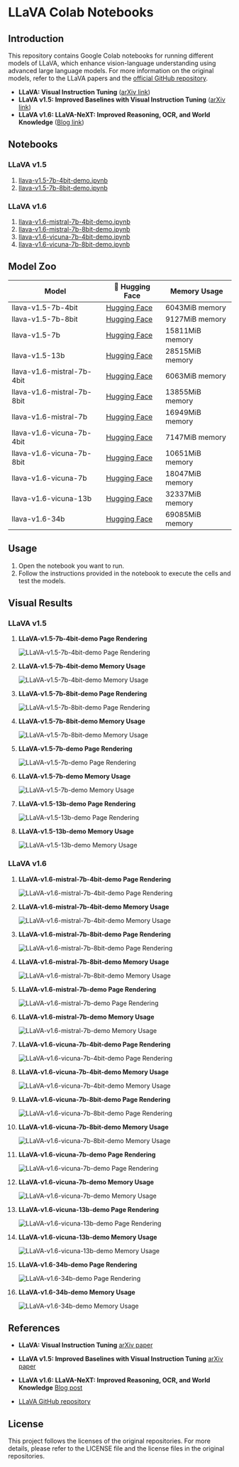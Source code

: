# LLaVA Colab Notebooks

## Introduction

This repository contains Google Colab notebooks for running different models of LLaVA, which enhance vision-language understanding using advanced large language models. For more information on the original models, refer to the LLaVA papers and the [official GitHub repository](https://github.com/haotian-liu/LLaVA).

- **LLaVA: Visual Instruction Tuning** ([arXiv link](https://arxiv.org/abs/2304.08485))
- **LLaVA v1.5: Improved Baselines with Visual Instruction Tuning** ([arXiv link](https://arxiv.org/abs/2310.03744))
- **LLaVA v1.6: LLaVA-NeXT: Improved Reasoning, OCR, and World Knowledge** ([Blog link](https://llava-vl.github.io/blog/2024-01-30-llava-next/))

## Notebooks

### LLaVA v1.5
1. [llava-v1.5-7b-4bit-demo.ipynb](LLaVA-1.5-colab/llava-v1.5-7b-4bit-demo.ipynb)
2. [llava-v1.5-7b-8bit-demo.ipynb](LLaVA-1.5-colab/llava-v1.5-7b-8bit-demo.ipynb)

### LLaVA v1.6
1. [llava-v1.6-mistral-7b-4bit-demo.ipynb](LLaVA-1.6-colab/llava-v1.6-mistral-7b-4bit-demo.ipynb)
2. [llava-v1.6-mistral-7b-8bit-demo.ipynb](LLaVA-1.6-colab/llava-v1.6-mistral-7b-8bit-demo.ipynb)
3. [llava-v1.6-vicuna-7b-4bit-demo.ipynb](LLaVA-1.6-colab/llava-v1.6-vicuna-7b-4bit-demo.ipynb)
4. [llava-v1.6-vicuna-7b-8bit-demo.ipynb](LLaVA-1.6-colab/llava-v1.6-vicuna-7b-8bit-demo.ipynb)

## Model Zoo



| Model                        | 🤗 Hugging Face                                                         | Memory Usage        |
|------------------------------|-------------------------------------------------------------------------|---------------------|
| llava-v1.5-7b-4bit           | [Hugging Face](https://huggingface.co/liuhaotian/llava-v1.5-7b)         | 6043MiB  memory     |
| llava-v1.5-7b-8bit           | [Hugging Face](https://huggingface.co/liuhaotian/llava-v1.5-7b)         | 9127MiB  memory     |
| llava-v1.5-7b                | [Hugging Face](https://huggingface.co/liuhaotian/llava-v1.5-7b)         | 15811MiB memory     |
| llava-v1.5-13b               | [Hugging Face](https://huggingface.co/liuhaotian/llava-v1.5-13b)        | 28515MiB memory     |
| llava-v1.6-mistral-7b-4bit   | [Hugging Face](https://huggingface.co/liuhaotian/llava-v1.6-mistral-7b) | 6063MiB  memory     |
| llava-v1.6-mistral-7b-8bit   | [Hugging Face](https://huggingface.co/liuhaotian/llava-v1.6-mistral-7b) | 13855MiB memory     |
| llava-v1.6-mistral-7b        | [Hugging Face](https://huggingface.co/liuhaotian/llava-v1.6-mistral-7b) | 16949MiB memory     |
| llava-v1.6-vicuna-7b-4bit    | [Hugging Face](https://huggingface.co/liuhaotian/llava-v1.6-vicuna-7b)  | 7147MiB  memory     |
| llava-v1.6-vicuna-7b-8bit    | [Hugging Face](https://huggingface.co/liuhaotian/llava-v1.6-vicuna-7b)  | 10651MiB memory     |
| llava-v1.6-vicuna-7b         | [Hugging Face](https://huggingface.co/liuhaotian/llava-v1.6-vicuna-7b)  | 18047MiB memory     |
| llava-v1.6-vicuna-13b        | [Hugging Face](https://huggingface.co/liuhaotian/llava-v1.6-vicuna-13b) | 32337MiB memory     |
| llava-v1.6-34b               | [Hugging Face](https://huggingface.co/liuhaotian/llava-v1.6-34b)        | 69085MiB memory     |


## Usage

1. Open the notebook you want to run.
2. Follow the instructions provided in the notebook to execute the cells and test the models.

## Visual Results

### LLaVA v1.5

1. **LLaVA-v1.5-7b-4bit-demo Page Rendering**

    ![LLaVA-v1.5-7b-4bit-demo Page Rendering](image/llava-v1.5-7b-4bit-demo.jpg)

2. **LLaVA-v1.5-7b-4bit-demo Memory Usage**

    ![LLaVA-v1.5-7b-4bit-demo Memory Usage](image/llava-v1.5-7b-4bit-demo-Memory.jpg)

3. **LLaVA-v1.5-7b-8bit-demo Page Rendering**

    ![LLaVA-v1.5-7b-8bit-demo Page Rendering](image/llava-v1.5-7b-8bit-demo.jpg)

4. **LLaVA-v1.5-7b-8bit-demo Memory Usage**

    ![LLaVA-v1.5-7b-8bit-demo Memory Usage](image/llava-v1.5-7b-8bit-demo-Memory.jpg)

5. **LLaVA-v1.5-7b-demo Page Rendering**

    ![LLaVA-v1.5-7b-demo Page Rendering](image/llava-v1.5-7b-demo.jpg)

6. **LLaVA-v1.5-7b-demo Memory Usage**

    ![LLaVA-v1.5-7b-demo Memory Usage](image/llava-v1.5-7b-demo-Memory.jpg)

7. **LLaVA-v1.5-13b-demo Page Rendering**

    ![LLaVA-v1.5-13b-demo Page Rendering](image/llava-v1.5-13b-demo.jpg)

8. **LLaVA-v1.5-13b-demo Memory Usage**

    ![LLaVA-v1.5-13b-demo Memory Usage](image/llava-v1.5-13b-demo-Memory.jpg)

### LLaVA v1.6

1. **LLaVA-v1.6-mistral-7b-4bit-demo Page Rendering**

    ![LLaVA-v1.6-mistral-7b-4bit-demo Page Rendering](image/llava-v1.6-mistral-7b-4bit-demo.jpg)

2. **LLaVA-v1.6-mistral-7b-4bit-demo Memory Usage**

    ![LLaVA-v1.6-mistral-7b-4bit-demo Memory Usage](image/llava-v1.6-mistral-7b-4bit-demo-Memory.jpg)

3. **LLaVA-v1.6-mistral-7b-8bit-demo Page Rendering**

    ![LLaVA-v1.6-mistral-7b-8bit-demo Page Rendering](image/llava-v1.6-mistral-7b-8bit-demo.jpg)

4. **LLaVA-v1.6-mistral-7b-8bit-demo Memory Usage**

    ![LLaVA-v1.6-mistral-7b-8bit-demo Memory Usage](image/llava-v1.6-mistral-7b-8bit-demo-Memory.jpg)

5. **LLaVA-v1.6-mistral-7b-demo Page Rendering**

    ![LLaVA-v1.6-mistral-7b-demo Page Rendering](image/llava-v1.6-mistral-7b-demo.jpg)

6. **LLaVA-v1.6-mistral-7b-demo Memory Usage**

    ![LLaVA-v1.6-mistral-7b-demo Memory Usage](image/llava-v1.6-mistral-7b-demo-Memory.jpg)

7. **LLaVA-v1.6-vicuna-7b-4bit-demo Page Rendering**

    ![LLaVA-v1.6-vicuna-7b-4bit-demo Page Rendering](image/llava-v1.6-vicuna-7b-4bit-demo.jpg)
8. **LLaVA-v1.6-vicuna-7b-4bit-demo Memory Usage**

    ![LLaVA-v1.6-vicuna-7b-4bit-demo Memory Usage](image/llava-v1.6-vicuna-7b-4bit-demo-Memory.jpg)
9. **LLaVA-v1.6-vicuna-7b-8bit-demo Page Rendering**

    ![LLaVA-v1.6-vicuna-7b-8bit-demo Page Rendering](image/llava-v1.6-vicuna-7b-8bit-demo.jpg)

10. **LLaVA-v1.6-vicuna-7b-8bit-demo Memory Usage**

    ![LLaVA-v1.6-vicuna-7b-8bit-demo Memory Usage](image/llava-v1.6-vicuna-7b-8bit-demo-Memory.jpg)

11. **LLaVA-v1.6-vicuna-7b-demo Page Rendering**

    ![LLaVA-v1.6-vicuna-7b-demo Page Rendering](image/llava-v1.6-vicuna-7b-demo.jpg)

12. **LLaVA-v1.6-vicuna-7b-demo Memory Usage**

    ![LLaVA-v1.6-vicuna-7b-demo Memory Usage](image/llava-v1.6-vicuna-7b-demo-Memory.jpg)
13. **LLaVA-v1.6-vicuna-13b-demo Page Rendering**

    ![LLaVA-v1.6-vicuna-13b-demo Page Rendering](image/llava-v1.6-vicuna-13b-demo.jpg)

14. **LLaVA-v1.6-vicuna-13b-demo Memory Usage**

    ![LLaVA-v1.6-vicuna-13b-demo Memory Usage](image/llava-v1.6-vicuna-13b-demo-Memory.jpg)

15. **LLaVA-v1.6-34b-demo Page Rendering**

    ![LLaVA-v1.6-34b-demo Page Rendering](image/llava-v1.6-34b-demo.jpg)

16. **LLaVA-v1.6-34b-demo Memory Usage**

    ![LLaVA-v1.6-34b-demo Memory Usage](image/llava-v1.6-34b-demo-Memory.jpg)

## References

- **LLaVA: Visual Instruction Tuning** [arXiv paper](https://arxiv.org/abs/2304.08485)

- **LLaVA v1.5: Improved Baselines with Visual Instruction Tuning** [arXiv paper](https://arxiv.org/abs/2310.03744)

- **LLaVA v1.6: LLaVA-NeXT: Improved Reasoning, OCR, and World Knowledge** [Blog post](https://llava-vl.github.io/blog/2024-01-30-llava-next/)

- [LLaVA GitHub repository](https://github.com/haotian-liu/LLaVA)

## License

This project follows the licenses of the original repositories. For more details, please refer to the LICENSE file and the license files in the original repositories.
